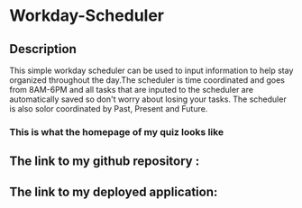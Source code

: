 # Workday-Scheduler

## Description 
This simple workday scheduler can be used to input information to help stay organized throughout the day.The scheduler is time coordinated and goes from 8AM-6PM and all tasks that are inputed to the scheduler are automatically saved so don't worry about losing your tasks. The scheduler is also solor coordinated by Past, Present and Future.

### This is what the homepage of my quiz looks like 


## The link to my github repository : 
## The link to my deployed application:
